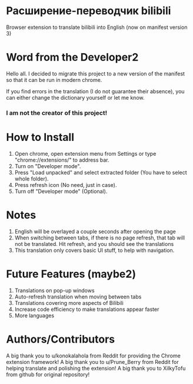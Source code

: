 # Расширение-переводчик bilibili
Browser extension to translate bilibili into English (now on manifest version 3)

# Word from the Developer2
Hello all. I decided to migrate this project to a new version of the manifest so that it can be run in modern chrome.

If you find errors in the translation (I do not guarantee their absence), you can either change the dictionary yourself or let me know.

### I am not the creator of this project!

# How to Install
1. Open chrome, open extension menu from Settings or type "chrome://extensions/" to address bar.
2. Turn on "Developer mode".
3. Press "Load unpacked" and select extracted folder (You have to select whole folder).
4. Press refresh icon (No need, just in case).
5. Turn off "Developer mode" (Optional).

# Notes
1. English will be overlayed a couple seconds after opening the page
2. When switching between tabs, if there is no page refresh, that tab will not be translated. Hit refresh, and you should see the translations
3. This translation only covers basic UI stuff, to help with navigation. 

# Future Features (maybe2)
1. Translations on pop-up windows
2. Auto-refresh translation when moving between tabs
3. Translations covering more aspects of Bilibili
4. Increase code efficiency to make translations appear faster
4. More languages

# Authors/Contributors
A big thank you to u/konokalahola from Reddit for providing the Chrome extension framework!
A big thank you to u/Prune_Berry from Reddit for helping translate and polishing the extension!
A big thank you to XilkyTofu from github for original repository!
